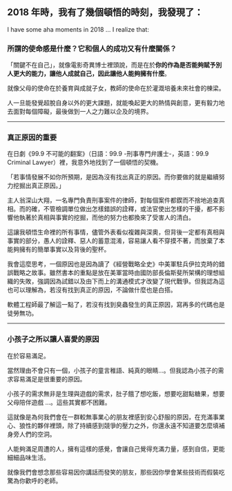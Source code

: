 ## 2018 年時，我有了幾個頓悟的時刻，我發現了：

I have some aha moments in 2018 ... I realize that:


### 所謂的使命感是什麼？它和個人的成功又有什麼關係？

「關鍵不在自己」，就像電影奇異博士裡頭說，而是在於**你的作為是否能夠賦予別人更大的能力，讓他人成就自己，因此讓他人能夠擁有什麼**。

就像父母的使命在於養育與成就子女，教師的使命在於灌溉培養未來社會的棟梁。

人一旦能發覺超脫自身以外的更大課題，就能喚起更大的熱情與創意，更有毅力地去面對每個障礙，最後做到一人之力難以企及的境界。

---

### 真正原因的重要

在日劇《99.9 不可能的翻案》（日語：99.9 -刑事専門弁護士-，英語：99.9 Criminal Lawyer）裡，我意外地找到了一個頓悟的契機。

「若事情發展不如你所預期，是因為沒有找出真正的原因。而你要做的就是繼續努力挖掘出真正原因。」

主人翁深山大翔，一名專門負責刑事案件的律師，對每個案件都鍥而不捨地追查真相。而的確，不管檢調單位做出怎樣錯誤的詮釋，或法官使出怎樣的干擾，都不影響他執著於真相與事實的挖掘，而他的努力也都換來了受害人的清白。

這讓我頓悟生命裡的所有事情，儘管外表看似複雜與深奧，但背後一定都有真相與事實的部分，愚人的詮釋、惡人的蓄意混淆，容易讓人看不穿摸不著，而放棄了本能夠擁有的簡單事實以及背後的聖杯。

我會這麼思考，一個原因也是因為讀了《經營戰略全史》中美軍駐兵伊拉克時的錯誤戰略之故事。雖然書本的重點是放在美軍當時由國防部長倫斯斐所架構的理想組織的失敗，強調因為試錯以及由下而上的溝通模式才改變了現代戰爭。但我認為這也可以理解為，若沒有找到真正的原因，不論做什麼也是白搭。

軟體工程師最了解這一點了，若沒有找到臭蟲發生的真正原因，寫再多的代碼也是徒勞無功。

---

### 小孩子之所以讓人喜愛的原因

在於容易滿足。

當然理由不會只有一個，小孩子的童言稚語、純真的眼睛...。但我認為小孩子的需求容易滿足是很重要的原因。

小孩子的需求無非是生理與遊戲的需求，肚子餓了想吃飯，想要吃甜點糖果，想要父母陪伴遊戲 ...。這些其實都不困難。

這就像是為何我們會在一群較無事業心的朋友裡感到安心舒服的原因，在充滿事業心、狼性的夥伴裡頭，除了持續感到競爭的壓力之外，你還永遠不知道要怎麼填補身旁人們的空洞。

人能夠滿足周遭的人，擁有這樣的感覺，會讓自己覺得充滿力量，感到自信，更能細細品味生活。

就像我們會想念那些容易因你講話而發笑的朋友，那些因你學會某些技術而假裝吃驚為你歡呼的老師。
